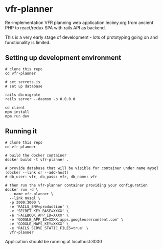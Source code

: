 # vfr-planner
Re-implementation VFR planning web application lecimy.org from ancient PHP to react/redux SPA with rails API as backend.

This is a very early stage of development - lots of prototyping going on and functionality is limited.

## Setting up development environment

```
# clone this repo
cd vfr-planner

# set secrets.js
# set up database

rails db:migrate
rails server --daemon -b 0.0.0.0

cd client
npm install
npm run dev

```

## Running it

```
# clone this repo
cd vfr-planner

# build the docker container
docker build -t vfr-planner .

# provide database that will be visible for container under name mysql (docker --link or --add-host)
# db_user: vfr, db_pass: vfr, db_name: vfr

# then run the vfr-planner container providing your configuration
docker run -d \
  --name vfr-planner \
  --link mysql \
  -p 3000:3000 \
  -e 'RAILS_ENV=production' \
  -e 'SECRET_KEY_BASE=XXXX' \
  -e 'FACEBOOK_APP_ID=XXXX' \
  -e 'GOOGLE_APP_ID=XXXX.apps.googleusercontent.com' \
  -e 'GOOGLE_MAPS_KEY=XXXX' \
  -e 'RAILS_SERVE_STATIC_FILES=true' \
  vfr-planner
```

Application should be running at localhost:3000
